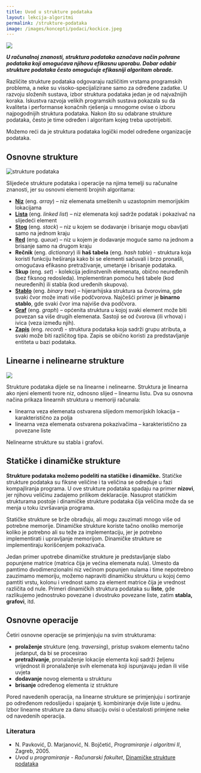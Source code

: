```yaml
---
title: Uvod u strukture podataka
layout: lekcija-algoritmi
permalink: /strukture-podataka
image: /images/koncepti/podaci/kockice.jpeg
---
```


![]({{page.image}})

***U računalnoj znanosti, struktura podataka označava način pohrane podataka koji omogućava njihovu efikasnu uporabu. Dobar odabir strukture podataka često omogućuje efikasniji algoritam obrade.***

Različite strukture podataka odgovaraju različitim vrstama programskih problema, a neke su visoko-specijalizirane samo za određene zadatke. U razvoju složenih sustava, izbor struktura podataka jedan je od najvažnijih koraka. Iskustva razvoja velikih programskih sustava pokazala su da kvaliteta i performanse konačnih rješenja u mnogome ovise o izboru najpogodnijih struktura podataka. Nakon što su odabrane strukture podataka, često je time određen i algoritam kojeg treba upotrijebiti.

Možemo reći da je struktura podataka logički model određene organizacije podataka.

## Osnovne strukture

![strukture podataka](/images/koncepti/podaci/strukture-podataka.jpg)

Slijedeće strukture podataka i operacije na njima temelji su računalne znanosti, jer su osnovni elementi brojnih algoritama:

- **[Niz](/nizovi)** (eng. *array*) – niz elemenata smeštenih u uzastopnim memorijskim lokacijama
- **[Lista](/povezana-lista)** (eng. *linked list*) – niz elemenata koji sadrže podatak i pokazivač na slijedeći element
- **[Stog](/stog)** (eng. *stack*) – niz u kojem se dodavanje i brisanje mogu obavljati samo na jednom kraju
- **[Red](/red)** (eng. *queue*) – niz u kojem je dodavanje moguće samo na jednom a brisanje samo na drugom kraju
- **Rečnik** (eng. *dictionary*) ili **haš tabela** (eng. *hash table*) - struktura koja koristi funkciju heširanja kako bi se elementi sačuvali i brzo pronašli, omogućava efikasno pretraživanje, umetanje i brisanje podataka.
- **Skup** (eng. *set*) - kolekcija jedinstvenih elemenata, obično neuređenih (bez fiksnog redosleda). Implementiran pomoću heš tabele (kod neuređenih) ili stabla (kod uređenih skupova).
- **[Stablo](/stablo)** (eng. *binary tree*) – hijerarhijska struktura sa čvorovima, gde svaki čvor može imati više podčvorova. Najčešći primer je **binarno stablo**, gde svaki čvor ima najviše dva podčvora.
- **[Graf](/graf)** (eng. *graph*) – općenita struktura u kojoj svaki element može biti povezan sa više drugih elemenata. Sastoji se od čvorova (ili vrhova) i ivica (veza između njih).
- **[Zapis](/slog)** (eng. *record*) - struktura podataka koja sadrži grupu atributa, a svaki može biti različitog tipa. Zapis se obično koristi za predstavljanje entiteta u bazi podataka.

## Linearne i nelinearne strukture

![](/images/koncepti/podaci/data-structures.jpg)

Strukture podataka dijele se na linearne i nelinearne. Struktura je linearna ako njeni elementi tvore niz, odnosno slijed – linearnu listu. Dva su osnovna načina prikaza linearnih struktura u memoriji računala:
* linearna veza elemenata ostvarena slijedom memorijskih lokacija – karakteristično za polja
* linearna veza elemenata ostvarena pokazivačima – karakteristično za povezane liste

Nelinearne strukture su stabla i grafovi.

## Statičke i dinamičke strukture

**Strukture podataka možemo podeliti na statičke i dinamičke.** Statičke strukture podataka su fiksne veličine i ta veličina se određuje u fazi kompajliranja programa. U ove strukture podataka spadaju na primer **nizovi**, jer njihovu veličinu zadajemo prilikom deklaracije. Nasuprot statičkim strukturama postoje i dinamičke strukture podataka čija veličina može da se menja u toku izvršavanja programa.

Statičke strukture se brže obrađuju, ali mogu zauzimati mnogo više od potrebne memorije. Dinamičke strukture koriste tačno onoliko memorije koliko je potrebno ali su teže za implementaciju, jer je potrebno implementirati i upravljanje memorijom. Dinamičke strukture se implementiraju korišćenjem pokazivača.

Jedan primer upotrebe dinamičke strukture je predstavljanje slabo popunjene matrice (matrica čija je većina elemenata nula). Umesto da pamtimo dvodimenzionalni niz većinom popunjen nulama i time nepotrebno zauzimamo memoriju, možemo napraviti dinamičku strukturu u kojoj ćemo pamtiti vrstu, kolonu i vrednost samo za element matrice čija je vrednost različita od nule. Primeri dinamičkih struktura podataka su **liste**, gde razlikujemo jednostruko povezane i dvostruko povezane liste, zatim **stabla, grafovi**, itd.

## Osnovne operacije

Četiri osnovne operacije se primjenjuju na svim strukturama:

* **prolaženje** strukture (eng. *traversing*), pristup svakom elementu tačno jedanput, da bi se procesirao
* **pretraživanje**, pronalaženje lokacije elementa koji sadrži željenu vrijednost ili pronalaženje svih elemenata koji ispunjavaju jedan ili više uvjeta
* **dodavanje** novog elementa u strukturu
* **brisanje** određenog elementa iz strukture

Pored navedenih operacija, na linearne strukture se primjenjuju i sortiranje po određenom redoslijedu i spajanje tj. kombiniranje dvije liste u jednu. Izbor linearne strukture za danu situaciju ovisi o učestalosti primjene neke od navedenih operacija.

### Literatura

- N. Pavković, D. Marjanović, N. Bojčetić, *Programiranje i algoritmi II*, Zagreb, 2005.
- *Uvod u programiranje - Računarski fakultet*, [Dinamičke strukture podataka](https://petlja.org/BubbleBee/r/lekcije/uvod-u-programiranje/nedelja_11)
